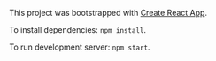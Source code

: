 This project was bootstrapped with [Create React App](https://github.com/facebook/create-react-app).

To install dependencies: `npm install`.

To run development server: `npm start`.
